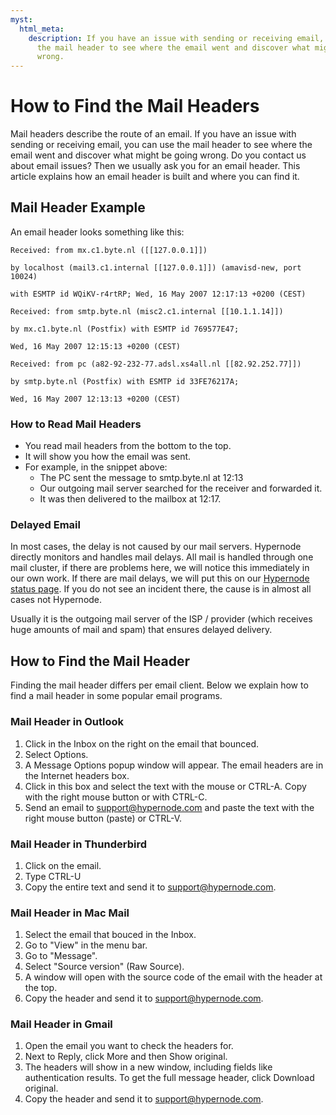 ```yaml
---
myst:
  html_meta:
    description: If you have an issue with sending or receiving email, you can use
      the mail header to see where the email went and discover what might be going
      wrong.
---
```


<!-- source: https://support.hypernode.com/en/best-practices/email/how-to-find-the-mail-headers/ -->

# How to Find the Mail Headers

Mail headers describe the route of an email. If you have an issue with sending or receiving email, you can use the mail header to see where the email went and discover what might be going wrong. Do you contact us about email issues? Then we usually ask you for an email header. This article explains how an email header is built and where you can find it.

## Mail Header Example

An email header looks something like this:

`Received: from mx.c1.byte.nl ([[127.0.0.1]])`

`by localhost (mail3.c1.internal [[127.0.0.1]]) (amavisd-new, port 10024)`

`with ESMTP id WQiKV-r4rtRP; Wed, 16 May 2007 12:17:13 +0200 (CEST)`

`Received: from smtp.byte.nl (misc2.c1.internal [[10.1.1.14]])`

`by mx.c1.byte.nl (Postfix) with ESMTP id 769577E47;`

`Wed, 16 May 2007 12:15:13 +0200 (CEST)`

`Received: from pc (a82-92-232-77.adsl.xs4all.nl [[82.92.252.77]])`

`by smtp.byte.nl (Postfix) with ESMTP id 33FE76217A;`

`Wed, 16 May 2007 12:13:13 +0200 (CEST)`

### How to Read Mail Headers

- You read mail headers from the bottom to the top.
- It will show you how the email was sent.
- For example, in the snippet above:
  - The PC sent the message to smtp.byte.nl at 12:13
  - Our outgoing mail server searched for the receiver and forwarded it.
  - It was then delivered to the mailbox at 12:17.

### Delayed Email

In most cases, the delay is not caused by our mail servers. Hypernode directly monitors and handles mail delays. All mail is handled through one mail cluster, if there are problems here, we will notice this immediately in our own work. If there are mail delays, we will put this on our [Hypernode status page](https://www.hypernode-status.com/). If you do not see an incident there, the cause is in almost all cases not Hypernode.

Usually it is the outgoing mail server of the ISP / provider (which receives huge amounts of mail and spam) that ensures delayed delivery.

## How to Find the Mail Header

Finding the mail header differs per email client. Below we explain how to find a mail header in some popular email programs.

### Mail Header in Outlook

1. Click in the Inbox on the right on the email that bounced.
1. Select Options.
1. A Message Options popup window will appear. The email headers are in the Internet headers box.
1. Click in this box and select the text with the mouse or CTRL-A. Copy with the right mouse button or with CTRL-C.
1. Send an email to support@hypernode.com and paste the text with the right mouse button (paste) or CTRL-V.

### Mail Header in Thunderbird

1. Click on the email.
1. Type CTRL-U
1. Copy the entire text and send it to [support@hypernode.com](mailto:support@hypernode.com).

### Mail Header in Mac Mail

1. Select the email that bouced in the Inbox.
1. Go to "View" in the menu bar.
1. Go to "Message".
1. Select "Source version" (Raw Source).
1. A window will open with the source code of the email with the header at the top.
1. Copy the header and send it to [support@hypernode.com](mailto:support@hypernode.com).

### Mail Header in Gmail

1. Open the email you want to check the headers for.
1. Next to Reply, click More and then Show original.
1. The headers will show in a new window, including fields like authentication results. To get the full message header, click Download original.
1. Copy the header and send it to [support@hypernode.com](mailto:support@hypernode.com).
